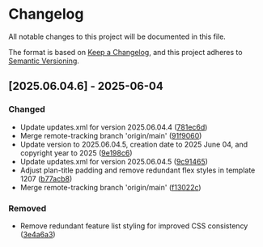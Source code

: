 # Changelog

All notable changes to this project will be documented in this file.

The format is based on [Keep a Changelog](https://keepachangelog.com/en/1.0.0/),
and this project adheres to [Semantic Versioning](https://semver.org/spec/v2.0.0.html).

## [2025.06.04.6] - 2025-06-04

### Changed

* Update updates.xml for version 2025.06.04.4 ([781ec6d](https://github.com/N6REJ/mod_bears_pricing_tables/commit/781ec6d))
* Merge remote-tracking branch 'origin/main' ([91f9060](https://github.com/N6REJ/mod_bears_pricing_tables/commit/91f9060))
* Update version to 2025.06.04.5, creation date to 2025 June 04, and copyright year to 2025 ([9e198c6](https://github.com/N6REJ/mod_bears_pricing_tables/commit/9e198c6))
* Update updates.xml for version 2025.06.04.5 ([9c91465](https://github.com/N6REJ/mod_bears_pricing_tables/commit/9c91465))
* Adjust plan-title padding and remove redundant flex styles in template 1207 ([b77acb8](https://github.com/N6REJ/mod_bears_pricing_tables/commit/b77acb8))
* Merge remote-tracking branch 'origin/main' ([f13022c](https://github.com/N6REJ/mod_bears_pricing_tables/commit/f13022c))

### Removed

* Remove redundant feature list styling for improved CSS consistency ([3e4a6a3](https://github.com/N6REJ/mod_bears_pricing_tables/commit/3e4a6a3))

